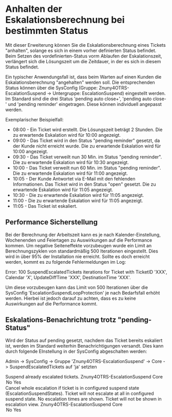 # Anhalten der Eskalationsberechnung bei bestimmten Status

Mit dieser Erweiterung können Sie die Eskalationsberechnung eines Tickets "anhalten", solange es sich in einem vorher definierten Status befindet. Beim Setzen des vordefinierten-Status vorm Ablaufen der Eskalationszeit, verlängert sich die Lösungszeit um die Zeitdauer, in der es sich in diesem Status befindet.

Ein typischer Anwendungsfall ist, dass beim Warten auf einen Kunden die Eskalationsberechnung "angehalten" werden soll. Die entsprechenden Status können über die SysConfig (Gruppe: Znuny4OTRS-EscalationSuspend -> Untergruppe: EscalationSuspend) eingestellt werden. Im Standard sind die drei Status 'pending auto close+', 'pending auto close-' und 'pending reminder' eingetragen. Diese können individuell angepasst werden.

Exemplarischer Beispielfall:

  * 08:00 - Ein Ticket wird erstellt. Die Lösungszeit beträgt 2 Stunden. Die zu erwartende Eskalation wird für 10:00 angezeigt.
  * 09:00 - Das Ticket wird in den Status "pending reminder" gesetzt, da der Kunde nicht erreicht wurde. Die zu erwartende Eskalation wird für 10:00 angezeigt.
  * 09:30 - Das Ticket verweilt nun 30 Min. im Status "pending reminder". Die zu erwartende Eskalation wird für 10:30 angezeigt.
  * 10:00 - Das Ticket verweilt nun 60 Min. im Status "pending reminder". Die zu erwartende Eskalation wird für 11:00 angezeigt.
  * 10:05 - Der Kunde Antwortet via E-Mail mit den fehlenden Informationen. Das Ticket wird in den Status "open" gesetzt. Die zu erwartende Eskalation wird für 11:05 angezeigt.
  * 10:30 - Die zu erwartende Eskalation wird für 11:05 angezeigt.
  * 11:00 - Die zu erwartende Eskalation wird für 11:05 angezeigt.
  * 11:05 - Das Ticket ist eskaliert.

## Performance Sicherstellung

Bei der Berechnung der Arbeitszeit kann es je nach Kalender-Einstellung, Wochenenden und Feiertagen zu Auswirkungen auf die Performance kommen. Um negative Seiteneffekte vorzubeugen wurde ein Limit an Berechnungszyklen von standardmäßig 500 Iterationen eingestellt. Dies wird in über 95% der Installation nie erreicht. Sollte es doch erreicht werden, kommt es zu folgende Fehlermeldungen im Log:

Error: 100 SuspendEscalatedTickets iterations for Ticket with TicketID 'XXX', Calendar 'X', UpdateDiffTime 'XXX', DestinationTime 'XXX'.

Um diese vorzubeugen kann das Limit von 500 Iterationen über die SysConfig 'EscalationSuspendLoopProtection' je nach Bedarfsfall erhöht werden. Hierbei ist jedoch darauf zu achten, dass es zu keine Auswirkungen auf die Performance kommt.


## Eskalations-Benachrichtung trotz "pending-Status"

Wird der Status auf pending gesetzt, nachdem das Ticket bereits eskaliert ist, werden im Standard weiterhin Benachrichtigungen versandt. Dies kann durch folgende EInstellung in der SysConfig abgeschalten werden:

Admin -> SysConfig
-> Gruppe 'Znuny4OTRS-EscalationSuspend'
-> Core
-> SuspendEscalatedTickets auf 'ja' setzten


<ConfigItem Name="SuspendEscalatedTickets" Required="1" Valid="1">
        <Description Translatable="1">Suspend already escalated tickets.</Description>
        <Group>Znuny4OTRS-EscalationSuspend</Group>
        <SubGroup>Core</SubGroup>
        <Setting>
            <Option SelectedID="0">
                <Item Key="0">No</Item>
                <Item Key="1">Yes</Item>
            </Option>
        </Setting>
    </ConfigItem>


<ConfigItem Name="EscalationSuspendCancelEscalation" Required="1" Valid="1">
        <Description Translatable="1">Cancel whole escalation if ticket is in configured suspend state (EscalationSuspendStates). Ticket will not escalate at all in configured suspend state. No escalation times are shown. Ticket will not be shown in escalation view.</Description>
        <Group>Znuny4OTRS-EscalationSuspend</Group>
        <SubGroup>Core</SubGroup>
        <Setting>
            <Option SelectedID="0">
                <Item Key="0">No</Item>
                <Item Key="1">Yes</Item>
            </Option>
        </Setting>
    </ConfigItem>    